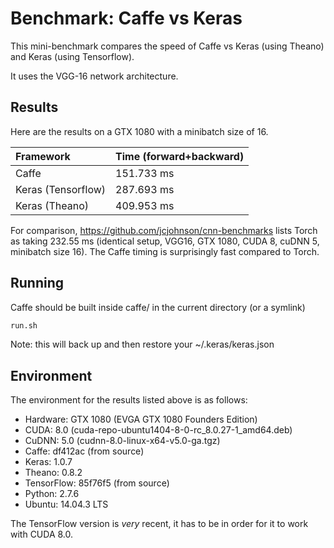 # Benchmark: Caffe vs Keras

This mini-benchmark compares the speed of Caffe vs Keras (using Theano) and Keras (using Tensorflow). 

It uses the VGG-16 network architecture.

## Results

Here are the results on a GTX 1080 with a minibatch size of 16.

| Framework  | Time (forward+backward)  |
|:---|:---|
| Caffe  | 151.733 ms  |
| Keras (Tensorflow)  | 287.693 ms  |
| Keras (Theano)  | 409.953 ms  |

For comparison, https://github.com/jcjohnson/cnn-benchmarks lists Torch as taking 232.55 ms (identical setup, VGG16, GTX 1080, CUDA 8, cuDNN 5, minibatch size 16). The Caffe timing is surprisingly fast compared to Torch.

## Running

Caffe should be built inside caffe/ in the current directory (or a symlink)

```bash
run.sh
```

Note: this will back up and then restore your ~/.keras/keras.json

## Environment

The environment for the results listed above is as follows:

- Hardware: GTX 1080 (EVGA GTX 1080 Founders Edition)
- CUDA: 8.0 (cuda-repo-ubuntu1404-8-0-rc_8.0.27-1_amd64.deb)
- CuDNN: 5.0 (cudnn-8.0-linux-x64-v5.0-ga.tgz)
- Caffe: df412ac (from source)
- Keras: 1.0.7
- Theano: 0.8.2
- TensorFlow: 85f76f5 (from source)
- Python: 2.7.6
- Ubuntu: 14.04.3 LTS

The TensorFlow version is *very* recent, it has to be in order for it to work with CUDA 8.0.
